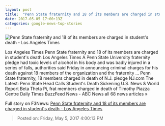 ```yaml
---
layout: post
title:  "Penn State fraternity and 18 of its members are charged in student's death - Los Angeles Times"
date: 2017-05-05 17:00:13Z
categories: google-news-top-stories
---
```


![Penn State fraternity and 18 of its members are charged in student's death - Los Angeles Times](http://www.trbimg.com/img-590cb200/turbine/la-na-penn-state-frat-death-20170505)

Los Angeles Times Penn State fraternity and 18 of its members are charged in student's death Los Angeles Times A Penn State University fraternity pledge had toxic levels of alcohol in his body and was badly injured in a series of falls, authorities said Friday in announcing criminal charges for his death against 18 members of the organization and the fraternity ... Penn State fraternity, 18 members charged in death of N.J. pledge NJ.com The Latest: Penn State Head Calls Student's Death Sickening U.S. News & World Report Beta Theta Pi, frat members charged in death of Timothy Piazza Centre Daily Times BuzzFeed News - ABC News all 68 news articles »


Full story on F3News: [Penn State fraternity and 18 of its members are charged in student's death - Los Angeles Times](http://www.f3nws.com/n/jmvFAC)

> Posted on: Friday, May 5, 2017 4:00:13 PM

